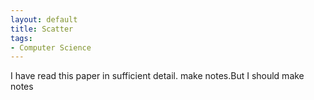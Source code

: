 ```yaml
---
layout: default
title: Scatter
tags:
- Computer Science 
---
```



I have read this paper in sufficient detail.
 make notes.But I should make notes